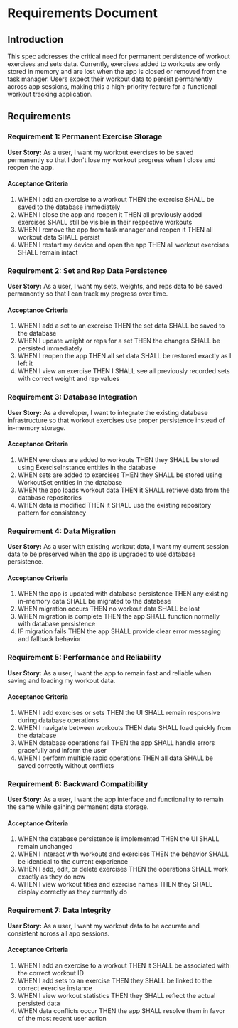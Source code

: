 # Requirements Document

## Introduction

This spec addresses the critical need for permanent persistence of workout exercises and sets data. Currently, exercises added to workouts are only stored in memory and are lost when the app is closed or removed from the task manager. Users expect their workout data to persist permanently across app sessions, making this a high-priority feature for a functional workout tracking application.

## Requirements

### Requirement 1: Permanent Exercise Storage

**User Story:** As a user, I want my workout exercises to be saved permanently so that I don't lose my workout progress when I close and reopen the app.

#### Acceptance Criteria

1. WHEN I add an exercise to a workout THEN the exercise SHALL be saved to the database immediately
2. WHEN I close the app and reopen it THEN all previously added exercises SHALL still be visible in their respective workouts
3. WHEN I remove the app from task manager and reopen it THEN all workout data SHALL persist
4. WHEN I restart my device and open the app THEN all workout exercises SHALL remain intact

### Requirement 2: Set and Rep Data Persistence

**User Story:** As a user, I want my sets, weights, and reps data to be saved permanently so that I can track my progress over time.

#### Acceptance Criteria

1. WHEN I add a set to an exercise THEN the set data SHALL be saved to the database
2. WHEN I update weight or reps for a set THEN the changes SHALL be persisted immediately
3. WHEN I reopen the app THEN all set data SHALL be restored exactly as I left it
4. WHEN I view an exercise THEN I SHALL see all previously recorded sets with correct weight and rep values

### Requirement 3: Database Integration

**User Story:** As a developer, I want to integrate the existing database infrastructure so that workout exercises use proper persistence instead of in-memory storage.

#### Acceptance Criteria

1. WHEN exercises are added to workouts THEN they SHALL be stored using ExerciseInstance entities in the database
2. WHEN sets are added to exercises THEN they SHALL be stored using WorkoutSet entities in the database
3. WHEN the app loads workout data THEN it SHALL retrieve data from the database repositories
4. WHEN data is modified THEN it SHALL use the existing repository pattern for consistency

### Requirement 4: Data Migration

**User Story:** As a user with existing workout data, I want my current session data to be preserved when the app is upgraded to use database persistence.

#### Acceptance Criteria

1. WHEN the app is updated with database persistence THEN any existing in-memory data SHALL be migrated to the database
2. WHEN migration occurs THEN no workout data SHALL be lost
3. WHEN migration is complete THEN the app SHALL function normally with database persistence
4. IF migration fails THEN the app SHALL provide clear error messaging and fallback behavior

### Requirement 5: Performance and Reliability

**User Story:** As a user, I want the app to remain fast and reliable when saving and loading my workout data.

#### Acceptance Criteria

1. WHEN I add exercises or sets THEN the UI SHALL remain responsive during database operations
2. WHEN I navigate between workouts THEN data SHALL load quickly from the database
3. WHEN database operations fail THEN the app SHALL handle errors gracefully and inform the user
4. WHEN I perform multiple rapid operations THEN all data SHALL be saved correctly without conflicts

### Requirement 6: Backward Compatibility

**User Story:** As a user, I want the app interface and functionality to remain the same while gaining permanent data storage.

#### Acceptance Criteria

1. WHEN the database persistence is implemented THEN the UI SHALL remain unchanged
2. WHEN I interact with workouts and exercises THEN the behavior SHALL be identical to the current experience
3. WHEN I add, edit, or delete exercises THEN the operations SHALL work exactly as they do now
4. WHEN I view workout titles and exercise names THEN they SHALL display correctly as they currently do

### Requirement 7: Data Integrity

**User Story:** As a user, I want my workout data to be accurate and consistent across all app sessions.

#### Acceptance Criteria

1. WHEN I add an exercise to a workout THEN it SHALL be associated with the correct workout ID
2. WHEN I add sets to an exercise THEN they SHALL be linked to the correct exercise instance
3. WHEN I view workout statistics THEN they SHALL reflect the actual persisted data
4. WHEN data conflicts occur THEN the app SHALL resolve them in favor of the most recent user action